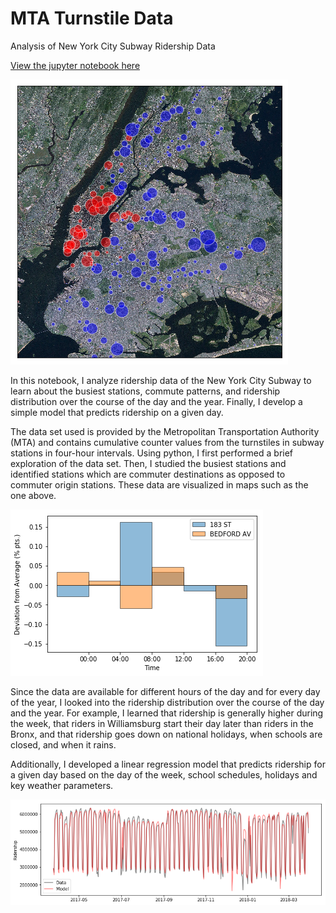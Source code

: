 # MTA Turnstile Data
Analysis of New York City Subway Ridership Data

[View the jupyter notebook here](https://nbviewer.jupyter.org/github/christopherbronner/MTA_Turnstile_Data/blob/master/MTA_ridership.ipynb)

<img src="images/mta-1.png">

In this notebook, I analyze ridership data of the New York City Subway to learn about the busiest stations, commute patterns, and ridership distribution over the course of the day and the year. Finally, I develop a simple model that predicts ridership on a given day.

The data set used is provided by the Metropolitan Transportation Authority (MTA) and contains cumulative counter values from the turnstiles in subway stations in four-hour intervals. Using python, I first performed a brief exploration of the data set. Then, I studied the busiest stations and identified stations which are commuter destinations as opposed to commuter origin stations. These data are visualized in maps such as the one above.

<img src="images/mta-3.png">

Since the data are available for different hours of the day and for every day of the year, I looked into the ridership distribution over the course of the day and the year. For example, I learned that ridership is generally higher during the week, that riders in Williamsburg start their day later than riders in the Bronx, and that ridership goes down on national holidays, when schools are closed, and when it rains.

Additionally, I developed a linear regression model that predicts ridership for a given day based on the day of the week, school schedules, holidays and key weather parameters.

<img src="images/mta-4.png">
